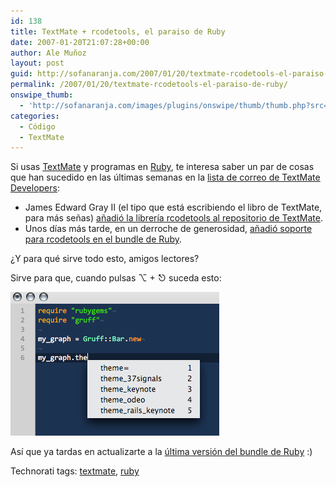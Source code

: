 ```yaml
---
id: 138
title: TextMate + rcodetools, el paraiso de Ruby
date: 2007-01-20T21:07:28+00:00
author: Ale Muñoz
layout: post
guid: http://sofanaranja.com/2007/01/20/textmate-rcodetools-el-paraiso-de-ruby/
permalink: /2007/01/20/textmate-rcodetools-el-paraiso-de-ruby/
onswipe_thumb:
  - 'http://sofanaranja.com/images/plugins/onswipe/thumb/thumb.php?src=/images/2007/01/textmate-rcodetools-autocomplete.png&amp;w=600&amp;h=800&amp;zc=1&amp;q=75&amp;f=0'
categories:
  - Código
  - TextMate
---
```

Si usas [TextMate](http://macromates.com/) y programas en [Ruby](http://www.ruby-lang.org/), te interesa saber un par de cosas que han sucedido en las últimas semanas en la [lista de correo de TextMate Developers](http://lists.macromates.com/mailman/listinfo/textmate-dev):

* James Edward Gray II (el tipo que está escribiendo el libro de TextMate, para más señas) [añadió la librería rcodetools al repositorio de TextMate](http://article.gmane.org/gmane.editors.textmate.devel/7933).
* Unos días más tarde, en un derroche de generosidad, [añadió soporte para rcodetools en el bundle de Ruby](http://article.gmane.org/gmane.editors.textmate.devel/7972).

¿Y para qué sirve todo esto, amigos lectores?

Sirve para que, cuando pulsas &#x2325; + ⎋ suceda esto:

![Textmate Rcodetools Autocomplete](/images/2007/01/textmate-rcodetools-autocomplete.png)

Así que ya tardas en actualizarte a la [última versión del bundle de Ruby](http://macromates.com/svn/Bundles/trunk/Bundles/Ruby.tmbundle/) :)

<div class="techtag"><span>Technorati tags:</span> <a href="http://technorati.com/tag/textmate" rel="tag">textmate</a>, <a href="http://technorati.com/tag/ruby" rel="tag">ruby</a></div>